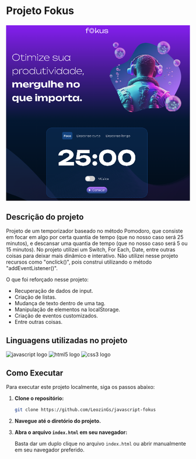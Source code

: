 # Projeto Fokus

###

![Banner preview do site](banner.PNG)

###

## Descrição do projeto
Projeto de um temporizador baseado no método Pomodoro, que consiste em focar em algo por certa quantia de tempo (que no nosso caso será 25 minutos), e descansar uma quantia de tempo (que no nosso caso será 5 ou 15 minutos).
No projeto utilizei um Switch, For Each, Date, entre outras coisas para deixar mais dinâmico e interativo. Não utilizei nesse projeto recursos como "onclick()", pois construi utilizando o método "addEventListener()".

O que foi reforçado nesse projeto:

- Recuperação de dados de input.
- Criação de listas.
- Mudança de texto dentro de uma tag.
- Manipulação de elementos na localStorage.
- Criação de eventos customizados.
- Entre outras coisas.

###

## Linguagens utilizadas no projeto
<div>
  <img src="https://cdn.jsdelivr.net/gh/devicons/devicon/icons/javascript/javascript-original.svg" height="40" alt="javascript logo"  />
  <img src="https://cdn.jsdelivr.net/gh/devicons/devicon/icons/html5/html5-original.svg" height="40" alt="html5 logo"  />
  <img src="https://cdn.jsdelivr.net/gh/devicons/devicon/icons/css3/css3-original.svg" height="40" alt="css3 logo"  />
</div>

###

## Como Executar

Para executar este projeto localmente, siga os passos abaixo:

1. **Clone o repositório:**
    
    ```bash
    git clone https://github.com/LeozinGs/javascript-fokus
    ```
    
2. **Navegue até o diretório do projeto.**
3. **Abra o arquivo `index.html` em seu navegador:**
    
    Basta dar um duplo clique no arquivo `index.html` ou abrir manualmente em seu navegador preferido.